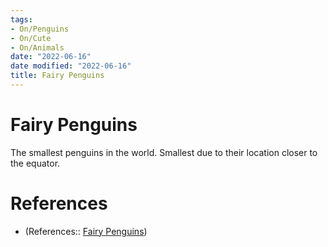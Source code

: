 ```yaml
---
tags:
- On/Penguins
- On/Cute
- On/Animals
date: "2022-06-16"
date modified: "2022-06-16"
title: Fairy Penguins
---
```


# Fairy Penguins
The smallest penguins in the world. Smallest due to their location closer to the equator.

# References
- (References:: [Fairy Penguins](https://www.youtube.com/watch?v=aMmcFRWRJ8E))
